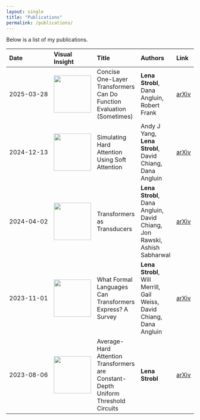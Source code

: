 ```yaml
---
layout: single
title: "Publications"
permalink: /publications/
---
```


Below is a list of my publications.

<table style="width: 100%; table-layout: auto; border-collapse: collapse;">
  <thead>
    <tr>
      <th style="text-align: left; white-space: nowrap;">Date</th>
      <th style="text-align: left;">Visual Insight</th>
      <th style="text-align: left;">Title</th>
      <th style="text-align: left;">Authors</th>
      <th style="text-align: left; white-space: nowrap;">Link</th>
    </tr>
  </thead>
  <tbody>
    <tr>
      <td style="white-space: nowrap;">2025-03-28</td>
      <td><img src="/assets/publications/transformer_function_eval.jpg" onerror="this.src='error.jpg';this.onerror='';" width="100"></td>
      <td>Concise One-Layer Transformers Can Do Function Evaluation (Sometimes)</td>
      <td><strong>Lena Strobl</strong>, Dana Angluin, Robert Frank</td>
      <td><a href="https://arxiv.org/abs/2503.22076">arXiv</a></td>
    </tr>
    <tr>
      <td style="white-space: nowrap;">2024-12-13</td>
      <td><img src="/assets/publications/simulating_hard_attention.jpg" onerror="this.src='error.jpg';this.onerror='';" width="100"></td>
      <td>Simulating Hard Attention Using Soft Attention</td>
      <td>Andy J Yang, <strong>Lena Strobl</strong>, David Chiang, Dana Angluin</td>
      <td><a href="https://arxiv.org/abs/2412.09925">arXiv</a></td>
    </tr>
    <tr>
      <td style="white-space: nowrap;">2024-04-02</td>
      <td><img src="/assets/publications/transformers_as_transducers.jpg" onerror="this.src='error.jpg';this.onerror='';" width="100"></td>
      <td>Transformers as Transducers</td>
      <td><strong>Lena Strobl</strong>, Dana Angluin, David Chiang, Jon Rawski, Ashish Sabharwal</td>
      <td><a href="https://arxiv.org/abs/2404.02040">arXiv</a></td>
    </tr>
    <tr>
      <td style="white-space: nowrap;">2023-11-01</td>
      <td><img src="/assets/publications/formal_languages_transformers.jpg" onerror="this.src='error.jpg';this.onerror='';" width="100"></td>
      <td>What Formal Languages Can Transformers Express? A Survey</td>
      <td><strong>Lena Strobl</strong>, Will Merrill, Gail Weiss, David Chiang, Dana Angluin</td>
      <td><a href="https://arxiv.org/abs/2311.00208">arXiv</a></td>
    </tr>
    <tr>
      <td style="white-space: nowrap;">2023-08-06</td>
      <td><img src="/assets/publications/average_hard_attention.jpg" onerror="this.src='error.jpg';this.onerror='';" width="100"></td>
      <td>Average-Hard Attention Transformers are Constant-Depth Uniform Threshold Circuits</td>
      <td><strong>Lena Strobl</strong></td>
      <td><a href="https://arxiv.org/abs/2308.03212">arXiv</a></td>
    </tr>
  </tbody>
</table>
